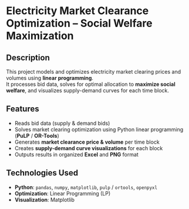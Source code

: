 # Electricity Market Clearance Optimization – Social Welfare Maximization

## Description
This project models and optimizes electricity market clearing prices and volumes using **linear programming**.  
It processes bid data, solves for optimal allocation to **maximize social welfare**, and visualizes supply-demand curves for each time block.

## Features
- Reads bid data (supply & demand bids)
- Solves market clearing optimization using Python linear programming (**PuLP** / **OR-Tools**)
- Generates **market clearance price & volume** per time block
- Creates **supply-demand curve visualizations** for each block
- Outputs results in organized **Excel** and **PNG** format

## Technologies Used
- **Python**: `pandas`, `numpy`, `matplotlib`, `pulp` / `ortools`, `openpyxl`
- **Optimization**: Linear Programming (LP)
- **Visualization**: Matplotlib
